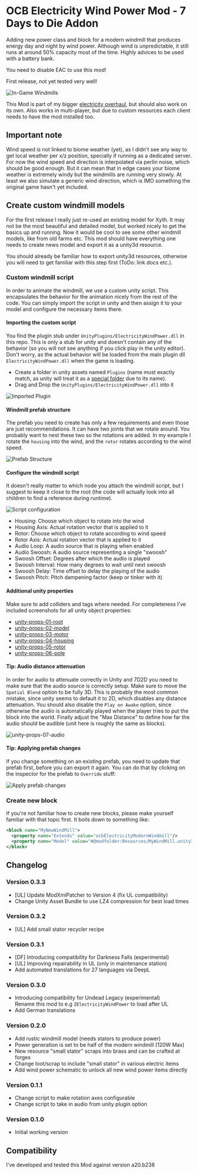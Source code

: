 # OCB Electricity Wind Power Mod - 7 Days to Die Addon

Adding new power class and block for a modern windmill that
produces energy day and night by wind power. Although wind
is unpredictable, it still runs at around 50% capacity most
of the time. Highly advices to be used with a battery bank.

You need to disable EAC to use this mod!

First release, not yet tested very well!

![In-Game Windmills](Screens/in-game-windmills.jpg)

This Mod is part of my bigger [electricity overhaul][1], but
should also work on its own. Also works in multi-player, but due to
custom resources each client needs to have the mod installed too.

## Important note

Wind speed is not linked to biome weather (yet), as I didn't see any
way to get local weather per x/z position, specially if running as a
dedicated server. For now the wind speed and direction is interpolated
via perlin noise, which should be good enough. But it can mean that in
edge cases your biome weather is extremely windy but the windmills are
running very slowly. At least we also simulate a generic wind direction,
which is IMO something the original game hasn't yet included.

## Create custom windmill models

For the first release I really just re-used an existing model for Xyth.
It may not be the most beautiful and detailed model, but worked nicely
to get the basics up and running. Now it would be cool to see some other
windmill models, like from old farms etc. This mod should have everything
one needs to create news model and export it as a unity3d resource.

You should already be familiar how to export unity3d resources, otherwise
you will need to get familiar with this step first (ToDo: link docs etc.).

### Custom windmill script

In order to animate the windmill, we use a custom unity script. This
encapsulates the behavior for the animation nicely from the rest of
the code. You can simply import the script in unity and then assign
it to your model and configure the necessary items there.

#### Importing the custom script

You find the plugin stub under `UnityPlugins/ElectricityWindPower.dll`
in this repo. This is only a stub for unity and doesn't contain any of
the behavior (so you will not see anything if you click play in the
unity editor). Don't worry, as the actual behavior will be loaded from
the main plugin dll `ElectricityWindPower.dll` when the game is loading.

- Create a folder in unity assets named `Plugins` (name must exactly
  match, as unity will treat it as a [special folder][2] due to its name).
- Drag and Drop the `UnityPlugins/ElectricityWindPower.dll` into it

![Imported Plugin](Screens/unity-imported-plugin.png)

#### Windmill prefab structure

The prefab you need to create has only a few requirements and even those
are just recommendations. It can have two joints that we rotate around.
You probably want to nest these two so the rotations are added. In my
example I rotate the `housing` into the wind, and the `rotor` rotates
according to the wind speed.

![Prefab Structure](Screens/unity-prefab-tree.png)

#### Configure the windmill script

It doesn't really matter to which node you attach the windmill script,
but I suggest to keep it close to the root (the code will actually look
into all children to find a reference during runtime).

![Script configuration](Screens/unity-script-properties.png)

- Housing: Choose which object to rotate into the wind
- Housing Axis: Actual rotation vector that is applied to it
- Rotor: Choose which object to rotate according to wind speed
- Rotor Axis: Actual rotation vector that is applied to it
- Audio Loop: A audio source that is playing when enabled
- Audio Swoosh: A audio source representing a single "swoosh"
- Swoosh Offset: Degrees after which the audio is played
- Swoosh Interval: How many degrees to wait until next swoosh
- Swoosh Delay: Time offset to delay the playing of the audio
- Swoosh Pitch: Pitch dampening factor (keep or tinker with it)

#### Additional unity properties

Make sure to add colliders and tags where needed. For completeness
I've included screenshots for all unity object properties:

- [unity-props-01-root](Screens/unity-props-01-root.png)
- [unity-props-02-model](Screens/unity-props-02-model.png)
- [unity-props-03-motor](Screens/unity-props-03-motor.png)
- [unity-props-04-housing](Screens/unity-props-04-housing.png)
- [unity-props-05-rotor](Screens/unity-props-05-rotor.png)
- [unity-props-06-pole](Screens/unity-props-06-pole.png)

#### Tip: Audio distance attenuation

In order for audio to attenuate correctly in Unity and 7D2D you need
to make sure that the audio source is correctly setup. Make sure to
move the `Spatial Blend` option to be fully 3D. This is probably the
most common mistake, since unity seems to default it to 2D, which
disables any distance attenuation. You should also disable the
`Play on Awake` option, since otherwise the audio is automatically
played when the player tries to put the block into the world.
Finally adjust the "Max Distance" to define how far the audio
should be audible (unit here is roughly the same as blocks).

![unity-props-07-audio](Screens/unity-props-07-audio.png)

#### Tip: Applying prefab changes

If you change something on an existing prefab, you need to update
that prefab first, before you can export it again. You can do that
by clicking on the inspector for the prefab to `Override` stuff:

![Apply prefab changes](Screens/unity-prefab-apply-changes.png)

### Create new block

If you're not familiar how to create new blocks, please make yourself
familiar with that topic first. It boils down to something like:

```xml
<block name="MyNewWindMill">
  <property name="Extends" value="ocbElectricityModernWindmill"/>
  <property name="Model" value="#@modfolder:Resources/MyWindMill.unity3d?MyPrefab" />
</block>
```

## Changelog

### Version 0.3.3

- [UL] Update ModXmlPatcher to Version 4 (fix UL compatibility)
- Change Unity Asset Bundle to use LZ4 compression for best load times

### Version 0.3.2

- [UL] Add small stator recycler recipe

### Version 0.3.1

- [DF] Introducing compatibility for Darkness Falls (experimental)
- [UL] Improving repairability in UL (only in maintenance station)
- Add automated translations for 27 languages via DeepL

### Version 0.3.0

- Introducing compatibility for Undead Legacy (experimental)  
  Rename this mod to e.g `ZElectricityWindPower` to load after UL
- Add German translations

### Version 0.2.0

- Add rustic windmill model (needs stators to produce power)
- Power generation is set to be half of the modern windmill (120W Max)
- New resource "small stator" scraps into brass and can be crafted at forges
- Change loot/scrap to include "small stator" in various electric items
- Add wind power schematic to unlock all new wind power items directly

### Version 0.1.1

- Change script to make rotation axes configurable
- Change script to take in audio from unity plugin option

### Version 0.1.0

- Initial working version

## Compatibility

I've developed and tested this Mod against version a20.b238

[1]: https://github.com/OCB7D2D/ElectricityOverhaul
[2]: https://docs.unity3d.com/2017.2/Documentation/Manual/SpecialFolders.html